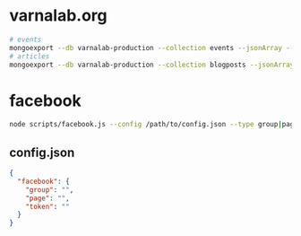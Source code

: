 
# varnalab.org

```bash
# events
mongoexport --db varnalab-production --collection events --jsonArray --out events.json
# articles
mongoexport --db varnalab-production --collection blogposts --jsonArray --out articles.json
```

# facebook

```bash
node scripts/facebook.js --config /path/to/config.json --type group|page
```

## config.json

```json
{
  "facebook": {
    "group": "",
    "page": "",
    "token": ""
  }
}
```
